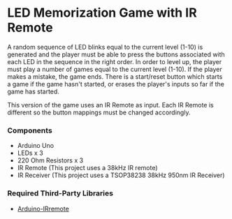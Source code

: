 # LED Memorization Game with IR Remote

A random sequence of LED blinks equal to the current level (1-10) is generated and the player must be able to 
press the buttons associated with each LED in the sequence in the right order. In order to level up, the player 
must play a number of games equal to the current level (1-10). If the player makes a mistake, the game ends. 
There is a start/reset button which starts a game if the game hasn't started, or erases the player's inputs so far
if the game has started.

This version of the game uses an IR Remote as input. Each IR Remote is different so the button mappings must be
changed accordingly.

### Components
- Arduino Uno
- LEDs x 3
- 220 Ohm Resistors x 3
- IR Remote (This project uses a 38kHz IR remote)
- IR Receiver (This project uses a TSOP38238 38kHz 950nm IR Receiver)

### Required Third-Party Libraries
- [Arduino-IRremote](https://github.com/z3t0/Arduino-IRremote)
